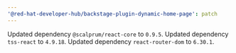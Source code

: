 ```yaml
---
'@red-hat-developer-hub/backstage-plugin-dynamic-home-page': patch
---
```


Updated dependency `@scalprum/react-core` to `0.9.5`.
Updated dependency `tss-react` to `4.9.18`.
Updated dependency `react-router-dom` to `6.30.1`.
